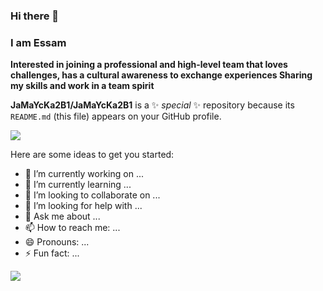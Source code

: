 ### Hi there 👋

### I am Essam 


**Interested in joining a professional and high-level team that loves challenges, has a cultural awareness to exchange experiences Sharing my skills and work in a team spirit**

**JaMaYcKa2B1/JaMaYcKa2B1** is a ✨ _special_ ✨ repository because its `README.md` (this file) appears on your GitHub profile.

<a href="https://github.com/JaMaYcKa2B1">
<img align="top" src="https://github-readme-stats.vercel.app/api?username=JaMaYcKa2B1&show_icons=true&count_private=true&include_all_commits=true&title_color=8AFF80&text_color=F8F8F2&icon_color=708CA9&bg_color=22212C" />
</a>

Here are some ideas to get you started:

- 🔭 I’m currently working on ...
- 🌱 I’m currently learning ...
- 👯 I’m looking to collaborate on ...
- 🤔 I’m looking for help with ...
- 💬 Ask me about ...
- 📫 How to reach me: ...
- 😄 Pronouns: ...
- ⚡ Fun fact: ...


<a href="https://github.com/JaMaYcKa2B1">
<img align="top" src="https://github-readme-stats.vercel.app/api?username=JaMaYcKa2B1&count_private=true&show_icons=true&hide=prs,contribs" />
</a>
